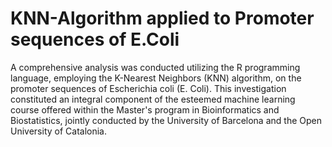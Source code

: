 # KNN-Algorithm applied to Promoter sequences of E.Coli

A comprehensive analysis was conducted utilizing the R programming language, employing the K-Nearest Neighbors (KNN) algorithm, on the promoter sequences of Escherichia coli (E. Coli). This investigation constituted an integral component of the esteemed machine learning course offered within the Master's program in Bioinformatics and Biostatistics, jointly conducted by the University of Barcelona and the Open University of Catalonia.
